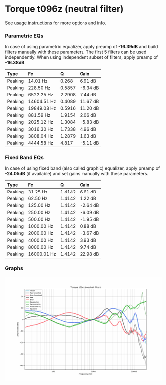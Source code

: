 # Torque t096z (neutral filter)
See [usage instructions](https://github.com/jaakkopasanen/AutoEq#usage) for more options and info.

### Parametric EQs
In case of using parametric equalizer, apply preamp of **-16.39dB** and build filters manually
with these parameters. The first 5 filters can be used independently.
When using independent subset of filters, apply preamp of **-16.38dB**.

| Type    | Fc          |      Q | Gain     |
|:--------|:------------|:-------|:---------|
| Peaking | 14.01 Hz    | 0.268  | 6.91 dB  |
| Peaking | 228.50 Hz   | 0.5857 | -6.34 dB |
| Peaking | 6522.25 Hz  | 2.2908 | 7.44 dB  |
| Peaking | 14604.51 Hz | 0.4089 | 11.67 dB |
| Peaking | 19849.08 Hz | 0.5916 | 11.20 dB |
| Peaking | 881.59 Hz   | 1.9154 | 2.06 dB  |
| Peaking | 2025.12 Hz  | 1.3084 | -5.83 dB |
| Peaking | 3016.30 Hz  | 1.7338 | 4.96 dB  |
| Peaking | 3808.04 Hz  | 1.2879 | 1.63 dB  |
| Peaking | 4444.58 Hz  | 4.817  | -5.11 dB |

### Fixed Band EQs
In case of using fixed band (also called graphic) equalizer, apply preamp of **-24.05dB**
(if available) and set gains manually with these parameters.

| Type    | Fc          |      Q | Gain     |
|:--------|:------------|:-------|:---------|
| Peaking | 31.25 Hz    | 1.4142 | 6.61 dB  |
| Peaking | 62.50 Hz    | 1.4142 | 1.22 dB  |
| Peaking | 125.00 Hz   | 1.4142 | -2.64 dB |
| Peaking | 250.00 Hz   | 1.4142 | -6.09 dB |
| Peaking | 500.00 Hz   | 1.4142 | -1.95 dB |
| Peaking | 1000.00 Hz  | 1.4142 | 0.88 dB  |
| Peaking | 2000.00 Hz  | 1.4142 | -3.67 dB |
| Peaking | 4000.00 Hz  | 1.4142 | 3.93 dB  |
| Peaking | 8000.00 Hz  | 1.4142 | 9.74 dB  |
| Peaking | 16000.01 Hz | 1.4142 | 22.98 dB |

### Graphs
![](./Torque%20t096z%20(neutral%20filter).png)